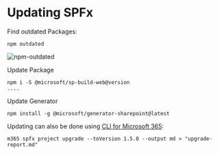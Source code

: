 # Updating SPFx

Find outdated Packages:

```
npm outdated
```

![npm-outdated](_images/npm-outdated.jpg)

Update Package

```
npm i -S @microsoft/sp-build-web@version
....
```

Update Generator

```
npm install -g @microsoft/generator-sharepoint@latest
```

Updating can also be done using [CLI for Microsoft 365](https://pnp.github.io/cli-microsoft365/cmd/spfx/project/project-upgrade/):

```
m365 spfx project upgrade --toVersion 1.5.0 --output md > "upgrade-report.md"
```
